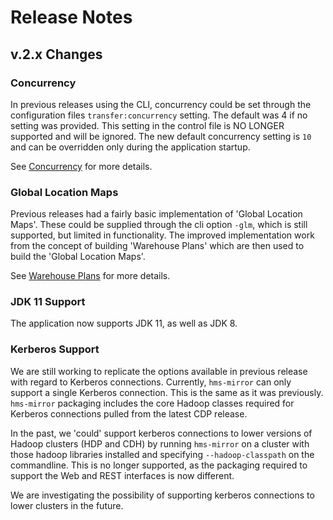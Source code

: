 # Release Notes

## v.2.x Changes

### Concurrency

In previous releases using the CLI, concurrency could be set through the configuration files `transfer:concurrency` setting.  The default was 4 if no setting was provided.  This setting in the control file is NO LONGER supported and will be ignored.  The new default concurrency setting is `10` and can be overridden only during the application startup.

See [Concurrency](Concurrency.md) for more details.

### Global Location Maps

Previous releases had a fairly basic implementation of 'Global Location Maps'.  These could be supplied through the 
cli option `-glm`, which is still supported, but limited in functionality. The improved implementation work from the 
concept of building 'Warehouse Plans' which are then used to build the 'Global Location Maps'. 

See [Warehouse Plans]() for more details.

### JDK 11 Support

The application now supports JDK 11, as well as JDK 8.

### Kerberos Support

We are still working to replicate the options available in previous release with regard to Kerberos connections.  Currently, `hms-mirror` can only support a single Kerberos connection.  This is the same as it was previously.  `hms-mirror` packaging includes the core Hadoop classes required for Kerberos connections pulled from the latest CDP release.

In the past, we 'could' support kerberos connections to lower versions of Hadoop clusters (HDP and CDH) by running `hms-mirror` on a cluster with those hadoop libraries installed and specifying `--hadoop-classpath` on the commandline. This is no longer supported, as the packaging required to support the Web and REST interfaces is now different.

We are investigating the possibility of supporting kerberos connections to lower clusters in the future.


